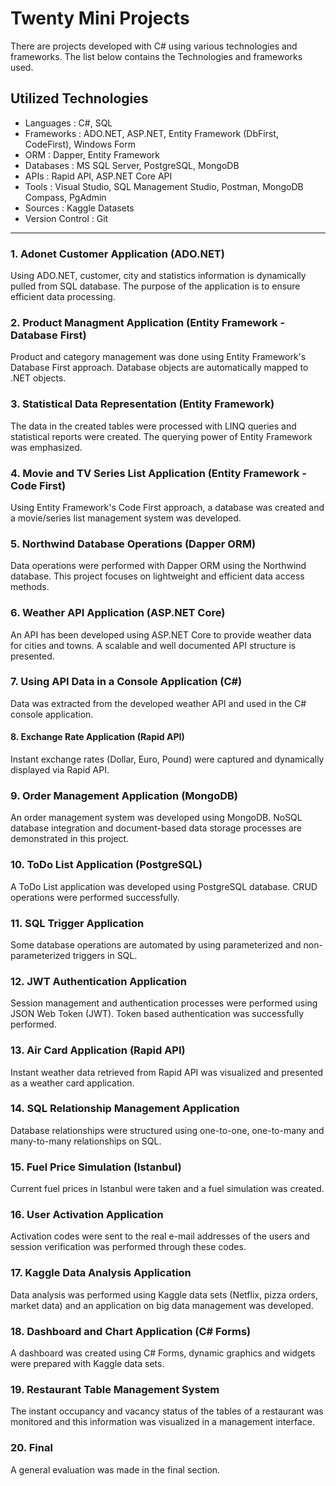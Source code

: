 # Twenty Mini Projects
There are projects developed with C# using various technologies and frameworks. The list below contains the Technologies and frameworks used.

## Utilized Technologies
- Languages : C#, SQL
-  Frameworks : ADO.NET, ASP.NET, Entity Framework (DbFirst, CodeFirst), Windows Form
-  ORM : Dapper, Entity Framework
-  Databases : MS SQL Server, PostgreSQL, MongoDB
-  APIs : Rapid API, ASP.NET Core API
-  Tools : Visual Studio, SQL Management Studio, Postman, MongoDB Compass, PgAdmin
-  Sources : Kaggle Datasets
-  Version Control : Git

---

### 1. Adonet Customer Application (ADO.NET)
Using ADO.NET, customer, city and statistics information is dynamically pulled from SQL database. The purpose of the application is to ensure efficient data processing.

### 2. Product Managment Application (Entity Framework - Database First)
Product and category management was done using Entity Framework's Database First approach. Database objects are automatically mapped to .NET objects.

### 3. Statistical Data Representation (Entity Framework)
The data in the created tables were processed with LINQ queries and statistical reports were created. The querying power of Entity Framework was emphasized.

### 4. Movie and TV Series List Application (Entity Framework - Code First)
Using Entity Framework's Code First approach, a database was created and a movie/series list management system was developed.

### 5. Northwind Database Operations (Dapper ORM)
Data operations were performed with Dapper ORM using the Northwind database. This project focuses on lightweight and efficient data access methods.

### 6. Weather API Application (ASP.NET Core)
An API has been developed using ASP.NET Core to provide weather data for cities and towns. A scalable and well documented API structure is presented.

### 7. Using API Data in a Console Application (C#)
Data was extracted from the developed weather API and used in the C# console application.

#### 8. Exchange Rate Application (Rapid API)
Instant exchange rates (Dollar, Euro, Pound) were captured and dynamically displayed via Rapid API.

### 9. Order Management Application (MongoDB)
An order management system was developed using MongoDB. NoSQL database integration and document-based data storage processes are demonstrated in this project.

### 10. ToDo List Application (PostgreSQL)
A ToDo List application was developed using PostgreSQL database. CRUD operations were performed successfully.

### 11. SQL Trigger Application
Some database operations are automated by using parameterized and non-parameterized triggers in SQL.

### 12. JWT Authentication Application
Session management and authentication processes were performed using JSON Web Token (JWT). Token based authentication was successfully performed.

### 13. Air Card Application (Rapid API)
Instant weather data retrieved from Rapid API was visualized and presented as a weather card application.

### 14. SQL Relationship Management Application
Database relationships were structured using one-to-one, one-to-many and many-to-many relationships on SQL.

### 15. Fuel Price Simulation (Istanbul)
Current fuel prices in Istanbul were taken and a fuel simulation was created.

### 16. User Activation Application
Activation codes were sent to the real e-mail addresses of the users and session verification was performed through these codes.

### 17. Kaggle Data Analysis Application
Data analysis was performed using Kaggle data sets (Netflix, pizza orders, market data) and an application on big data management was developed.

### 18. Dashboard and Chart Application (C# Forms)
A dashboard was created using C# Forms, dynamic graphics and widgets were prepared with Kaggle data sets.

### 19. Restaurant Table Management System
The instant occupancy and vacancy status of the tables of a restaurant was monitored and this information was visualized in a management interface.

### 20. Final
A general evaluation was made in the final section.
